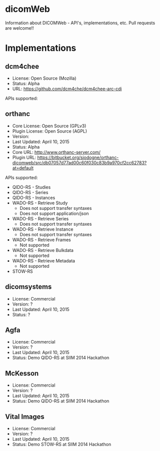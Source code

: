 # dicomWeb
Information about DICOMWeb - API's, implementations, etc.  Pull requests are welcome!!

Implementations
===============

dcm4chee
--------
* License: Open Source (Mozilla)
* Status: Alpha
* URL: https://github.com/dcm4che/dcm4chee-arc-cdi

APIs supported:


orthanc
-------
* Core License: Open Source (GPLv3)
* Plugin License: Open Source (AGPL)
* Version:
* Last Updated: April 10, 2015
* Status: Alpha
* Core URL: http://www.orthanc-server.com/
* Plugin URL: https://bitbucket.org/sjodogne/orthanc-dicomweb/src/db07057d77ad00c60f030c83b9a970cf2cc62783?at=default

APIs supported:

* QIDO-RS - Studies
* QIDO-RS - Series
* QIDO-RS - Instances
* WADO-RS - Retrieve Study
  * Does not support transfer syntaxes
  * Does not support application/json
* WADO-RS - Retrieve Series
  * Does not support transfer syntaxes
* WADO-RS - Retrieve Instance
  * Does not support transfer syntaxes
* WADO-RS - Retrieve Frames
  * Not supported
* WADO-RS - Retrieve Bulkdata
  * Not supported
* WADO-RS - Retrieve Metadata
  * Not supported
* STOW-RS


dicomsystems
------------
* License: Commercial
* Version: ?
* Last Updated: April 10, 2015
* Status: ?

Agfa
----
* License: Commercial
* Version: ?
* Last Updated: April 10, 2015
* Status: Demo QIDO-RS at SIIM 2014 Hackathon

McKesson
--------
* License: Commercial
* Version: ?
* Last Updated: April 10, 2015
* Status: Demo QIDO-RS at SIIM 2014 Hackathon

Vital Images
------------
* License: Commercial
* Version: ?
* Last Updated: April 10, 2015
* Status: Demo STOW-RS at SIIM 2014 Hackathon


